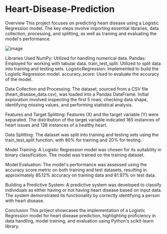 # Heart-Disease-Prediction

Overview
This project focuses on predicting heart disease using a Logistic Regression model. The key steps involve importing essential libraries, data collection, processing, and splitting, as well as training and evaluating the model's performance.

![image](https://github.com/udaisharma99/Heart-Disease-Prediction/assets/138836370/00f1d67e-eb1f-4e24-9de7-8b4827f74b61)


Libraries Used
NumPy: Utilized for handling numerical data.
Pandas: Employed for working with tabular data.
train_test_split: Utilized to split data into training and testing sets.
LogisticRegression: Implemented to build the Logistic Regression model.
accuracy_score: Used to evaluate the accuracy of the model.

Data Collection and Processing: The dataset, sourced from a CSV file (heart_disease_data.csv), was loaded into a Pandas DataFrame. Initial exploration involved inspecting the first 5 rows, checking data shape, identifying missing values, and performing statistical analysis.

Features and Target Splitting: Features (X) and the target variable (Y) were separated. The distribution of the target variable indicated 165 instances of heart issues and 138 instances of a healthy heart.

Data Splitting: The dataset was split into training and testing sets using the train_test_split function, with 80% for training and 20% for testing.

Model Training: A Logistic Regression model was chosen for its suitability in binary classification. The model was trained on the training dataset.

Model Evaluation: The model's performance was assessed using the accuracy score metric on both training and test datasets, resulting in approximately 85.12% accuracy on training data and 81.97% on test data.

Building a Predictive System: A predictive system was developed to classify individuals as either having or not having heart disease based on input data. The system demonstrated its functionality by correctly identifying a person with heart disease.

Conclusion
This project showcases the implementation of a Logistic Regression model for heart disease prediction, highlighting proficiency in data handling, model training, and evaluation using Python's scikit-learn library.
